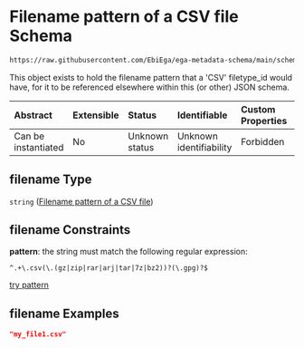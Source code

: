 # Filename pattern of a CSV file Schema

```txt
https://raw.githubusercontent.com/EbiEga/ega-metadata-schema/main/schemas/EGA.common-definitions.json#/definitions/filename-filetype-pattern-check/anyOf/14/properties/filename
```

This object exists to hold the filename pattern that a 'CSV' filetype\_id would have, for it to be referenced elsewhere within this (or other) JSON schema.

| Abstract            | Extensible | Status         | Identifiable            | Custom Properties | Additional Properties | Access Restrictions | Defined In                                                                                           |
| :------------------ | :--------- | :------------- | :---------------------- | :---------------- | :-------------------- | :------------------ | :--------------------------------------------------------------------------------------------------- |
| Can be instantiated | No         | Unknown status | Unknown identifiability | Forbidden         | Allowed               | none                | [EGA.common-definitions.json\*](../../../schemas/EGA.common-definitions.json "open original schema") |

## filename Type

`string` ([Filename pattern of a CSV file](ega-12-definitions-check-filetype-checks-based-on-its-filename-anyof-csv-filename-pattern-check-properties-filename-pattern-of-a-csv-file.md))

## filename Constraints

**pattern**: the string must match the following regular expression:&#x20;

```regexp
^.+\.csv(\.(gz|zip|rar|arj|tar|7z|bz2))?(\.gpg)?$
```

[try pattern](https://regexr.com/?expression=%5E.%2B%5C.csv\(%5C.\(gz%7Czip%7Crar%7Carj%7Ctar%7C7z%7Cbz2\)\)%3F\(%5C.gpg\)%3F%24 "try regular expression with regexr.com")

## filename Examples

```json
"my_file1.csv"
```
